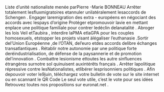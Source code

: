 Liste d’unité nationaliste menée parPierre -Marie BONNEAU
Arrêter totalement lesfluxmigratoires
etannuler unilatéralement lesaccords de
Schengen .
Engager laremigration des extra -
européens en négociant des accords
avec lespays d’origine
Protéger etpromouvoir lavie en
mettant enplace une politique familiale
pour contrer ledéclin delanatalité .
Abroger les lois Veil etTaubira ,
interdire laPMA etlaGPA pour les
couples homosexuels, etstopper les
projets visant àlégaliser l’euthanasie .Sortir del’Union Européenne ,de
l’OTAN, del’euro etdes accords delibre
échanges transatlantiques .
Rétablir notre autonomie par une
politique forte deréindustrialisation, de
défense de la paysannerie et de
promotion del’innovation .
Combattre lesionisme ettoutes les
autre sinfluences étrangères surnotre sol
quinuisent auxintérêts français .
Arrêter lapolitique répressive contre
lesNationalistes, etlibérer lesprisonniers
politiques .
Afin depouvoir voter le9juin,
téléchargez votre bulletin de vote 
sur le site internet ou en scannant 
le QR Code
Le seul vote utile, c’est le vote pour ses idées
Retrouvez toutes nos propositions sur euronat.net .

